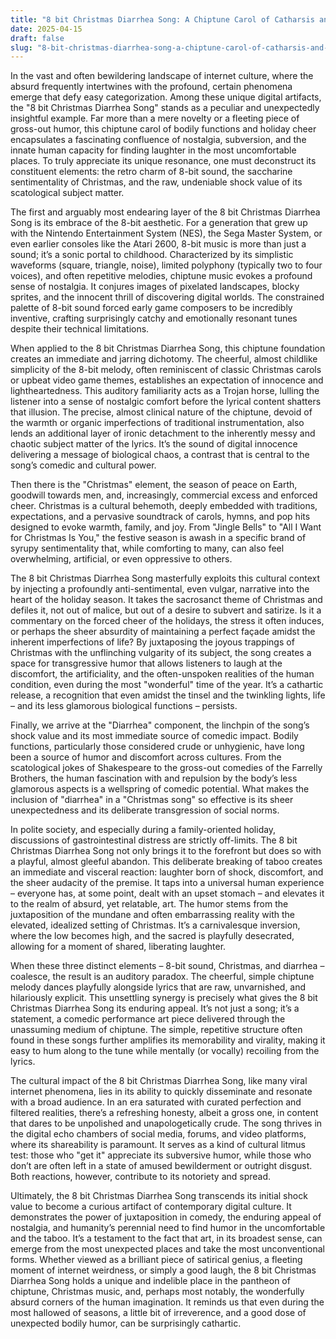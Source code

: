 ```yaml
---
title: "8 bit Christmas Diarrhea Song: A Chiptune Carol of Catharsis and Contradiction"
date: 2025-04-15
draft: false
slug: "8-bit-christmas-diarrhea-song-a-chiptune-carol-of-catharsis-and-contradiction" 
---
```


In the vast and often bewildering landscape of internet culture, where the absurd frequently intertwines with the profound, certain phenomena emerge that defy easy categorization. Among these unique digital artifacts, the "8 bit Christmas Diarrhea Song" stands as a peculiar and unexpectedly insightful example. Far more than a mere novelty or a fleeting piece of gross-out humor, this chiptune carol of bodily functions and holiday cheer encapsulates a fascinating confluence of nostalgia, subversion, and the innate human capacity for finding laughter in the most uncomfortable places. To truly appreciate its unique resonance, one must deconstruct its constituent elements: the retro charm of 8-bit sound, the saccharine sentimentality of Christmas, and the raw, undeniable shock value of its scatological subject matter.

The first and arguably most endearing layer of the 8 bit Christmas Diarrhea Song is its embrace of the 8-bit aesthetic. For a generation that grew up with the Nintendo Entertainment System (NES), the Sega Master System, or even earlier consoles like the Atari 2600, 8-bit music is more than just a sound; it’s a sonic portal to childhood. Characterized by its simplistic waveforms (square, triangle, noise), limited polyphony (typically two to four voices), and often repetitive melodies, chiptune music evokes a profound sense of nostalgia. It conjures images of pixelated landscapes, blocky sprites, and the innocent thrill of discovering digital worlds. The constrained palette of 8-bit sound forced early game composers to be incredibly inventive, crafting surprisingly catchy and emotionally resonant tunes despite their technical limitations.

When applied to the 8 bit Christmas Diarrhea Song, this chiptune foundation creates an immediate and jarring dichotomy. The cheerful, almost childlike simplicity of the 8-bit melody, often reminiscent of classic Christmas carols or upbeat video game themes, establishes an expectation of innocence and lightheartedness. This auditory familiarity acts as a Trojan horse, lulling the listener into a sense of nostalgic comfort before the lyrical content shatters that illusion. The precise, almost clinical nature of the chiptune, devoid of the warmth or organic imperfections of traditional instrumentation, also lends an additional layer of ironic detachment to the inherently messy and chaotic subject matter of the lyrics. It’s the sound of digital innocence delivering a message of biological chaos, a contrast that is central to the song’s comedic and cultural power.

Then there is the "Christmas" element, the season of peace on Earth, goodwill towards men, and, increasingly, commercial excess and enforced cheer. Christmas is a cultural behemoth, deeply embedded with traditions, expectations, and a pervasive soundtrack of carols, hymns, and pop hits designed to evoke warmth, family, and joy. From "Jingle Bells" to "All I Want for Christmas Is You," the festive season is awash in a specific brand of syrupy sentimentality that, while comforting to many, can also feel overwhelming, artificial, or even oppressive to others.

The 8 bit Christmas Diarrhea Song masterfully exploits this cultural context by injecting a profoundly anti-sentimental, even vulgar, narrative into the heart of the holiday season. It takes the sacrosanct theme of Christmas and defiles it, not out of malice, but out of a desire to subvert and satirize. Is it a commentary on the forced cheer of the holidays, the stress it often induces, or perhaps the sheer absurdity of maintaining a perfect façade amidst the inherent imperfections of life? By juxtaposing the joyous trappings of Christmas with the unflinching vulgarity of its subject, the song creates a space for transgressive humor that allows listeners to laugh at the discomfort, the artificiality, and the often-unspoken realities of the human condition, even during the most "wonderful" time of the year. It’s a cathartic release, a recognition that even amidst the tinsel and the twinkling lights, life – and its less glamorous biological functions – persists.

Finally, we arrive at the "Diarrhea" component, the linchpin of the song’s shock value and its most immediate source of comedic impact. Bodily functions, particularly those considered crude or unhygienic, have long been a source of humor and discomfort across cultures. From the scatological jokes of Shakespeare to the gross-out comedies of the Farrelly Brothers, the human fascination with and repulsion by the body’s less glamorous aspects is a wellspring of comedic potential. What makes the inclusion of "diarrhea" in a "Christmas song" so effective is its sheer unexpectedness and its deliberate transgression of social norms.

In polite society, and especially during a family-oriented holiday, discussions of gastrointestinal distress are strictly off-limits. The 8 bit Christmas Diarrhea Song not only brings it to the forefront but does so with a playful, almost gleeful abandon. This deliberate breaking of taboo creates an immediate and visceral reaction: laughter born of shock, discomfort, and the sheer audacity of the premise. It taps into a universal human experience – everyone has, at some point, dealt with an upset stomach – and elevates it to the realm of absurd, yet relatable, art. The humor stems from the juxtaposition of the mundane and often embarrassing reality with the elevated, idealized setting of Christmas. It’s a carnivalesque inversion, where the low becomes high, and the sacred is playfully desecrated, allowing for a moment of shared, liberating laughter.

When these three distinct elements – 8-bit sound, Christmas, and diarrhea – coalesce, the result is an auditory paradox. The cheerful, simple chiptune melody dances playfully alongside lyrics that are raw, unvarnished, and hilariously explicit. This unsettling synergy is precisely what gives the 8 bit Christmas Diarrhea Song its enduring appeal. It’s not just a song; it’s a statement, a comedic performance art piece delivered through the unassuming medium of chiptune. The simple, repetitive structure often found in these songs further amplifies its memorability and virality, making it easy to hum along to the tune while mentally (or vocally) recoiling from the lyrics.

The cultural impact of the 8 bit Christmas Diarrhea Song, like many viral internet phenomena, lies in its ability to quickly disseminate and resonate with a broad audience. In an era saturated with curated perfection and filtered realities, there’s a refreshing honesty, albeit a gross one, in content that dares to be unpolished and unapologetically crude. The song thrives in the digital echo chambers of social media, forums, and video platforms, where its shareability is paramount. It serves as a kind of cultural litmus test: those who "get it" appreciate its subversive humor, while those who don’t are often left in a state of amused bewilderment or outright disgust. Both reactions, however, contribute to its notoriety and spread.

Ultimately, the 8 bit Christmas Diarrhea Song transcends its initial shock value to become a curious artifact of contemporary digital culture. It demonstrates the power of juxtaposition in comedy, the enduring appeal of nostalgia, and humanity’s perennial need to find humor in the uncomfortable and the taboo. It’s a testament to the fact that art, in its broadest sense, can emerge from the most unexpected places and take the most unconventional forms. Whether viewed as a brilliant piece of satirical genius, a fleeting moment of internet weirdness, or simply a good laugh, the 8 bit Christmas Diarrhea Song holds a unique and indelible place in the pantheon of chiptune, Christmas music, and, perhaps most notably, the wonderfully absurd corners of the human imagination. It reminds us that even during the most hallowed of seasons, a little bit of irreverence, and a good dose of unexpected bodily humor, can be surprisingly cathartic.